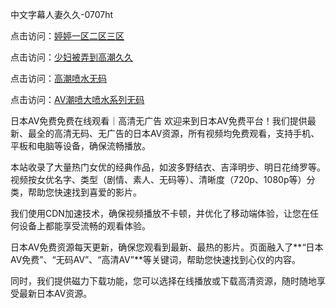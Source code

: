 
中文字幕人妻久久-0707ht


点击访问：<a href="https://gsd-agv.pages.dev/">婷婷一区二区三区</a>

点击访问：<a href="https://gda-c7m.pages.dev/">少妇被弄到高潮久久</a>

点击访问：<a href="https://rtj-3zo.pages.dev/">高潮喷水无码</a>

点击访问：<a href="https://bered.pages.dev/">AV潮喷大喷水系列无码</a>


日本AV免费免费在线观看｜高清无广告
欢迎来到日本AV免费平台！我们提供最新、最全的高清无码、无广告的日本AV资源，所有视频均免费观看，支持手机、平板和电脑等设备，确保流畅播放。

本站收录了大量热门女优的经典作品，如波多野结衣、吉泽明步、明日花绮罗等。视频按女优名字、类型（剧情、素人、无码等）、清晰度（720p、1080p等）分类，帮助您快速找到喜爱的影片。

我们使用CDN加速技术，确保视频播放不卡顿，并优化了移动端体验，让您在任何设备上都能享受流畅的观看体验。

日本AV免费资源每天更新，确保您观看到最新、最热的影片。页面融入了**“日本AV免费”、“无码AV”、“高清AV”**等关键词，帮助您快速找到心仪的内容。

同时，我们提供磁力下载功能，您可以选择在线播放或下载高清资源，随时随地享受最新日本AV资源。



<span style="display:none;">[Canonical link](https://github.com/vui20250707/vui13 ）</span>
